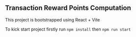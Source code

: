 ## Transaction Reward Points Computation

This project is bootstrapped using React + Vite

To kick start project firstly
run `npm install` then `npm run start`
